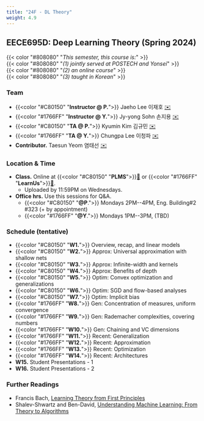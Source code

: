 ```yaml
---
title: "24F - DL Theory"
weight: 4.9
---
```


## **EECE695D: Deep Learning Theory (Spring 2024)**


{{< color "#808080" "*This semester, this course is:*" >}}  
{{< color "#808080" "*(1) jointly served at POSTECH and Yonsei*" >}}  
{{< color "#808080" "*(2) an online course*" >}}  
{{< color "#808080" "*(3) taught in Korean*" >}}

### **Team**
- {{<color "#C80150" "**Instructor @ P.**">}} Jaeho Lee 이재호  [✉️](mailto:jaeho.lee@postech.ac.kr)
- {{<color "#1766FF" "**Instructor @ Y.**">}} Jy-yong Sohn 손지용  [✉️](mailto:jysohn1108@yonsei.ac.kr)
- {{<color "#C80150" "**TA @ P.**">}} Kyumin Kim 김규민  [✉️](mailto:kyuminkim@postech.ac.kr)  
- {{<color "#1766FF" "**TA @ Y.**">}} Chungpa Lee 이청파  [✉️](mailto:leechungpa@gmail.com)
- **Contributor.** Taesun Yeom 염태선  [✉️](mailto:tsyeom@postech.ac.kr)


### **Location & Time**
- **Class.** Online at {{<color "#C80150" "**PLMS**">}}[🔗](https://plms.postech.ac.kr/) or {{<color "#1766FF" "**LearnUs**">}}[🔗](https://ys.learnus.org/).
	- Uploaded by 11:59PM on Wednesdays.
- **Office hrs.** Use this sessions for Q&A.
    - {{<color "#C80150" "**@P**.">}} Mondays 2PM--4PM, Eng. Building#2 #323 (+ by appointment)
    - {{<color "#1766FF" "**@Y**.">}} Mondays 1PM--3PM, (TBD)


### **Schedule (tentative)**
- {{<color "#C80150" "**W1.**">}} Overview, recap, and linear models 
- {{<color "#C80150" "**W2.**">}} Approx: Universal approximation with shallow nets
- {{<color "#C80150" "**W3.**">}} Approx: Infinite-width and kernels
- {{<color "#C80150" "**W4.**">}} Approx: Benefits of depth
- {{<color "#C80150" "**W5.**">}} Optim: Convex optimization and generalizations
- {{<color "#C80150" "**W6.**">}} Optim: SGD and flow-based analyses
- {{<color "#C80150" "**W7.**">}} Optim: Implicit bias
- {{<color "#1766FF" "**W8.**">}} Gen: Concentration of measures, uniform convergence
- {{<color "#1766FF" "**W9.**">}} Gen: Rademacher complexities, covering numbers
- {{<color "#1766FF" "**W10.**">}} Gen: Chaining and VC dimensions
- {{<color "#1766FF" "**W11.**">}} Recent: Generalization
- {{<color "#1766FF" "**W12.**">}} Recent: Approximation
- {{<color "#1766FF" "**W13.**">}} Recent: Optimization
- {{<color "#1766FF" "**W14.**">}} Recent: Architectures
- **W15.** Student Presentations - 1
- **W16.** Student Presentations - 2

### **Further Readings**
- Francis Bach, [Learning Theory from First Principles](https://mitpress.mit.edu/9780262049443/learning-theory-from-first-principles/)
- Shalev-Shwartz and Ben-David, [Understanding Machine Learning: From Theory to Algorithms](https://www.cambridge.org/core/books/understanding-machine-learning/3059695661405D25673058E43C8BE2A6)